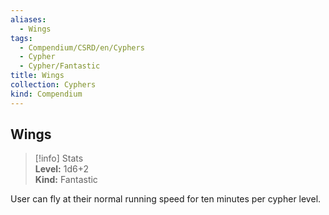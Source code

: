```yaml
---
aliases:
  - Wings
tags:
  - Compendium/CSRD/en/Cyphers
  - Cypher
  - Cypher/Fantastic
title: Wings
collection: Cyphers
kind: Compendium
---
```

## Wings  
>[!info] Stats  
> **Level:** 1d6+2  
> **Kind:** Fantastic
  
User can fly at their normal running speed for ten minutes per cypher level.